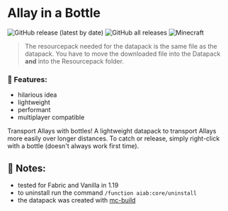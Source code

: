 # Allay in a Bottle

![GitHub release (latest by date)](https://img.shields.io/github/v/release/2mal3/Allay-in-a-Bottle?style=flat-square) ![GitHub all releases](https://img.shields.io/github/downloads/2mal3/Allay-in-a-Bottle/total?style=flat-square) ![Minecraft](https://img.shields.io/badge/Minecraft-1.19-orange?style=flat-square)

> The resourcepack needed for the datapack is the same file as the datapack. You have to move the downloaded file into the Datapack **and** into the Resourcepack folder.

### 📖 Features:

- hilarious idea
- lightweight
- performant
- multiplayer compatible

Transport Allays with bottles!
A lightweight datapack to transport Allays more easily over longer distances.
To catch or release, simply right-click with a bottle (doesn't always work first time).

## 📒 Notes:

- tested for Fabric and Vanilla in 1.19
- to uninstall run the command `/function aiab:core/uninstall`
- the datapack was created with [mc-build](https://github.com/mc-build/mc-build)
